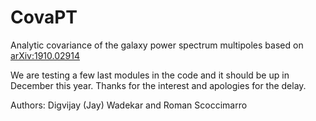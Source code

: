 # CovaPT
Analytic covariance of the galaxy power spectrum multipoles based on [arXiv:1910.02914](https://arxiv.org/abs/1910.02914)

We are testing a few last modules in the code and it should be up in December this year. Thanks for the interest and apologies for the delay.

Authors: Digvijay (Jay) Wadekar and Roman Scoccimarro
